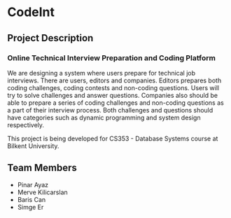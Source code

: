 # CodeInt

## Project Description

### Online Technical Interview Preparation and Coding Platform

We are designing a system where users prepare for technical job interviews. There are users,
editors and companies. Editors prepares both coding challenges, coding contests and non-coding
questions. Users will try to solve challenges and answer questions. Companies also should be
able to prepare a series of coding challenges and non-coding questions as a part of their interview
process. Both challenges and questions should have categories such as dynamic programming
and system design respectively.

This project is being developed for CS353 - Database Systems course at Bilkent University.

## Team Members

- Pinar Ayaz
- Merve Kilicarslan
- Baris Can
- Simge Er
